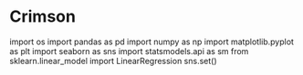 # Crimson
import os
import pandas as pd
import numpy as np
import matplotlib.pyplot as plt
import seaborn as sns
import statsmodels.api as sm
from sklearn.linear_model import LinearRegression
sns.set()
